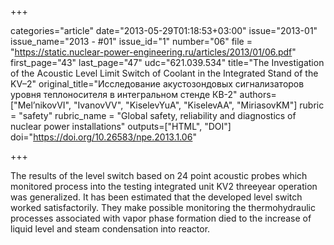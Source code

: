 +++

categories="article"
date="2013-05-29T01:18:53+03:00"
issue="2013-01"
issue_name="2013 - #01"
issue_id="1"
number="06"
file = "https://static.nuclear-power-engineering.ru/articles/2013/01/06.pdf"
first_page="43"
last_page="47"
udc="621.039.534"
title="The Investigation of the Acoustic Level Limit Switch of Coolant in the Integrated Stand of the KV–2"
original_title="Исследование акустозондовых сигнализаторов уровня теплоносителя в интегральном стенде КВ-2"
authors=["Mel’nikovVI", "IvanovVV", "KiselevYuA", "KiselevAA", "MiriasovKM"]
rubric = "safety"
rubric_name = "Global safety, reliability and diagnostics of nuclear power installations"
outputs=["HTML", "DOI"]
doi="https://doi.org/10.26583/npe.2013.1.06"

+++

The results of the level switch based on 24 point acoustic probes which monitored process into the testing integrated unit KV2 threeyear operation was generalized. It has been estimated that the developed level switch worked satisfactorily. They make possible monitoring the thermohydraulic processes associated with vapor phase formation died to the increase of liquid level and steam condensation into reactor.